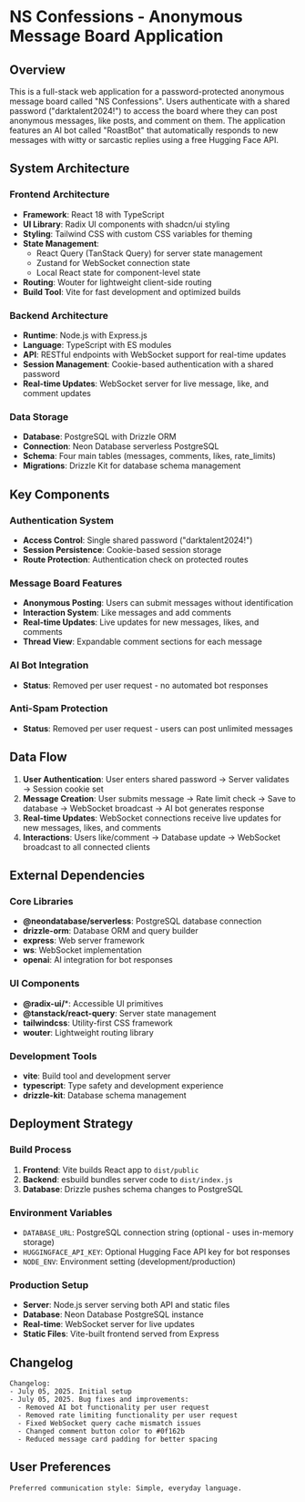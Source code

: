 # NS Confessions - Anonymous Message Board Application

## Overview

This is a full-stack web application for a password-protected anonymous message board called "NS Confessions". Users authenticate with a shared password ("darktalent2024!") to access the board where they can post anonymous messages, like posts, and comment on them. The application features an AI bot called "RoastBot" that automatically responds to new messages with witty or sarcastic replies using a free Hugging Face API.

## System Architecture

### Frontend Architecture
- **Framework**: React 18 with TypeScript
- **UI Library**: Radix UI components with shadcn/ui styling
- **Styling**: Tailwind CSS with custom CSS variables for theming
- **State Management**: 
  - React Query (TanStack Query) for server state management
  - Zustand for WebSocket connection state
  - Local React state for component-level state
- **Routing**: Wouter for lightweight client-side routing
- **Build Tool**: Vite for fast development and optimized builds

### Backend Architecture
- **Runtime**: Node.js with Express.js
- **Language**: TypeScript with ES modules
- **API**: RESTful endpoints with WebSocket support for real-time updates
- **Session Management**: Cookie-based authentication with a shared password
- **Real-time Updates**: WebSocket server for live message, like, and comment updates

### Data Storage
- **Database**: PostgreSQL with Drizzle ORM
- **Connection**: Neon Database serverless PostgreSQL
- **Schema**: Four main tables (messages, comments, likes, rate_limits)
- **Migrations**: Drizzle Kit for database schema management

## Key Components

### Authentication System
- **Access Control**: Single shared password ("darktalent2024!")
- **Session Persistence**: Cookie-based session storage
- **Route Protection**: Authentication check on protected routes

### Message Board Features
- **Anonymous Posting**: Users can submit messages without identification
- **Interaction System**: Like messages and add comments
- **Real-time Updates**: Live updates for new messages, likes, and comments
- **Thread View**: Expandable comment sections for each message

### AI Bot Integration
- **Status**: Removed per user request - no automated bot responses

### Anti-Spam Protection
- **Status**: Removed per user request - users can post unlimited messages

## Data Flow

1. **User Authentication**: User enters shared password → Server validates → Session cookie set
2. **Message Creation**: User submits message → Rate limit check → Save to database → WebSocket broadcast → AI bot generates response
3. **Real-time Updates**: WebSocket connections receive live updates for new messages, likes, and comments
4. **Interactions**: Users like/comment → Database update → WebSocket broadcast to all connected clients

## External Dependencies

### Core Libraries
- **@neondatabase/serverless**: PostgreSQL database connection
- **drizzle-orm**: Database ORM and query builder
- **express**: Web server framework
- **ws**: WebSocket implementation
- **openai**: AI integration for bot responses

### UI Components
- **@radix-ui/***: Accessible UI primitives
- **@tanstack/react-query**: Server state management
- **tailwindcss**: Utility-first CSS framework
- **wouter**: Lightweight routing library

### Development Tools
- **vite**: Build tool and development server
- **typescript**: Type safety and development experience
- **drizzle-kit**: Database schema management

## Deployment Strategy

### Build Process
1. **Frontend**: Vite builds React app to `dist/public`
2. **Backend**: esbuild bundles server code to `dist/index.js`
3. **Database**: Drizzle pushes schema changes to PostgreSQL

### Environment Variables
- `DATABASE_URL`: PostgreSQL connection string (optional - uses in-memory storage)
- `HUGGINGFACE_API_KEY`: Optional Hugging Face API key for bot responses
- `NODE_ENV`: Environment setting (development/production)

### Production Setup
- **Server**: Node.js server serving both API and static files
- **Database**: Neon Database PostgreSQL instance
- **Real-time**: WebSocket server for live updates
- **Static Files**: Vite-built frontend served from Express

## Changelog

```
Changelog:
- July 05, 2025. Initial setup
- July 05, 2025. Bug fixes and improvements:
  - Removed AI bot functionality per user request
  - Removed rate limiting functionality per user request
  - Fixed WebSocket query cache mismatch issues
  - Changed comment button color to #0f162b
  - Reduced message card padding for better spacing
```

## User Preferences

```
Preferred communication style: Simple, everyday language.
```